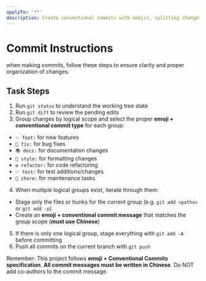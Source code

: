 ```yaml
---
applyTo: '**'
description: Create conventional commits with emojis, splitting changes into multiple commits when it improves clarity, and push to the remote repository.
---
```


# Commit Instructions

when making commits, follow these steps to ensure clarity and proper organization of changes.

## Task Steps

1. Run `git status` to understand the working tree state
2. Run `git diff` to review the pending edits
3. Group changes by logical scope and select the proper **emoji + conventional commit type** for each group:

  - `✨ feat:` for new features
  - `🐛 fix:` for bug fixes
  - `📚 docs:` for documentation changes
  - `💄 style:` for formatting changes
  - `♻️ refactor:` for code refactoring
  - `✅ test:` for test additions/changes
  - `🔧 chore:` for maintenance tasks

4. When multiple logical groups exist, iterate through them:

  - Stage only the files or hunks for the current group (e.g. `git add <paths>` or `git add -p`)
  - Create an **emoji + conventional commit message** that matches the group scope (**must use Chinese**)

5. If there is only one logical group, stage everything with `git add -A` before committing
6. Push all commits on the current branch with `git push`

Remember: This project follows **emoji + Conventional Commits specification**. **All commit messages must be written in Chinese**. Do NOT add co-authors to the commit message.
